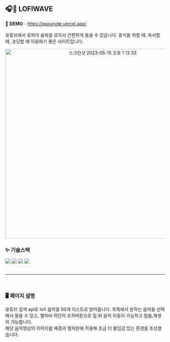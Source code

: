 ## 🎧🌊 LOFIWAVE

📍 <b>DEMO</b> - <a href="https://easynote.vercel.app/" target="_blank">https://easynote.vercel.app/</a><br/><br/>
유튜브에서 로파이 음악을 모아서 간편하게 들을 수 있습니다. 휴식을 취할 때, 독서할 때, 코딩할 때 이용하기 좋은 사이트입니다.

<p align="center">
<img width="600" alt="스크린샷 2023-05-15 오후 1 13 33" src="https://github.com/seungmin-dev/lofiwave/assets/67530394/28078202-5732-4b52-8ae5-6d776431b236">
</p>

### ✨ 기술스택

<div style="flex">
  <img src="https://img.shields.io/badge/nextjs-000000?style=for-the-badge&logo=nextdotjs&logoColor=white"> 
  <img src="https://img.shields.io/badge/typescript-3178C6?style=for-the-badge&logo=typescript&logoColor=white"> 
  <img src="https://img.shields.io/badge/tailwindcss-06B6D4?style=for-the-badge&logo=tailwindcss&logoColor=white"> 
  <img src="https://img.shields.io/badge/vercel-000000?style=for-the-badge&logo=vercel&logoColor=white"> 
</div>
<br/>
<hr/><br/>

### 🖥 페이지 설명

유튜브 검색 api로 lofi 음악을 50개 리스트로 받아옵니다. 목록에서 원하는 음악을 선택해서 들을 수 있고, 엘피바 하단의 조작버튼으로 앞,뒤 음악 이동이 가능하고 멈춤,재생이 가능합니다.<br/>
해당 음악영상의 이미지를 배경과 엘피판에 적용해 조금 더 몰입감 있는 환경을 조성했습니다.
